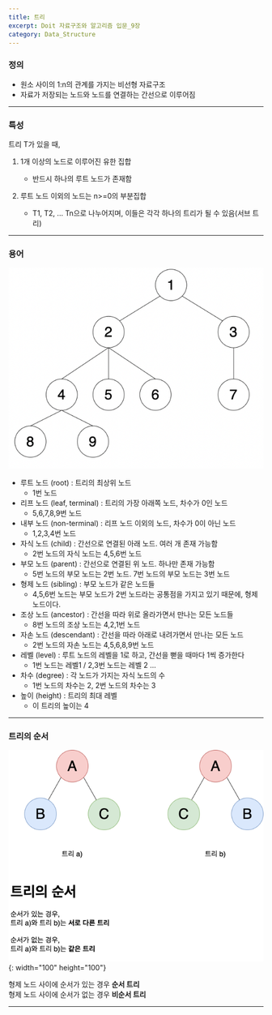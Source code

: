 ```yaml
---
title: 트리 
excerpt: Doit 자료구조와 알고리즘 입문_9장
category: Data_Structure
---
```

### 정의

- 원소 사이의 1:n의 관계를 가지는 비선형 자료구조
- 자료가 저장되는 노드와 노드를 연결하는 간선으로 이루어짐

---

### 특성

트리 T가 있을 때,

1. 1개 이상의 노드로 이루어진 유한 집합
    - 반드시 하나의 루트 노드가 존재함

2. 루트 노드 이외의 노드는 n>=0의 부분집합
    - T1, T2, ... Tn으로 나누어지며, 이들은 각각 하나의 트리가 될 수 있음(서브 트리)

---

### 용어

![트리이미지](/assets/images/pages/2022-07-27-tree/tree.png)

- 루트 노드 (root) : 트리의 최상위 노드
    - 1번 노드
- 리프 노드 (leaf, terminal) : 트리의 가장 아래쪽 노드, 차수가 0인 노드
    - 5,6,7,8,9번 노드
- 내부 노드 (non-terminal) : 리프 노드 이외의 노드, 차수가 0이 아닌 노드
    - 1,2,3,4번 노드
- 자식 노드 (child) : 간선으로 연결된 아래 노드. 여러 개 존재 가능함
    - 2번 노드의 자식 노드는 4,5,6번 노드
- 부모 노드 (parent) : 간선으로 연결된 위 노드. 하나만 존재 가능함
    - 5번 노드의 부모 노드는 2번 노드. 7번 노드의 부모 노드는 3번 노드
- 형제 노드 (sibling) : 부모 노드가 같은 노드들
    - 4,5,6번 노드는 부모 노드가 2번 노드라는 공통점을 가지고 있기 때문에, 형제 노드이다.
- 조상 노드 (ancestor) : 간선을 따라 위로 올라가면서 만나는 모든 노드들
    - 8번 노드의 조상 노드는 4,2,1번 노드
- 자손 노드 (descendant) : 간선을 따라 아래로 내려가면서 만나는 모든 노드
    - 2번 노드의 자손 노드는 4,5,6,8,9번 노드
- 레벨 (level) : 루트 노드의 레벨을 1로 하고, 간선을 뻗을 때마다 1씩 증가한다
    - 1번 노드는 레벨1 / 2,3번 노드는 레벨 2 ... 
- 차수 (degree) : 각 노드가 가지는 자식 노드의 수
    - 1번 노드의 차수는 2, 2번 노드의 차수는 3
- 높이 (height) : 트리의 최대 레벨 
    - 이 트리의 높이는 4

---

### 트리의 순서

![순서트리](/assets/images/pages/2022-07-27-tree/ordered.png){: width="100" height="100"}

형제 노드 사이에 순서가 있는 경우 **순서 트리**  
형제 노드 사이에 순서가 없는 경우 **비순서 트리**

---



